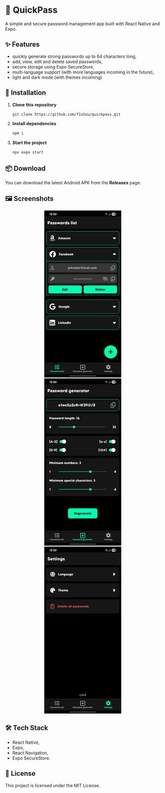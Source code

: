 # 🔐 QuickPass

A simple and secure password management app built with React Native and Expo.

## ✨ Features
- quickly generate strong passwords up to 64 characters long,
- add, view, edit and delete saved passwords,
- secure storage using Expo SecureStore,
- multi-language support (with more languages incoming in the future),
- light and dark mode (with themes incoming)

## 📲 Installation

1. **Clone this repository**

   ```bash
   git clone https://github.com/f1shuu/quickpass.git
   ```

2. **Install dependencies**

   ```bash
   npm i
   ```

3. **Start the project**

   ```bash
   npx expo start
   ```

## 📦 Download

You can download the latest Android APK from the **Releases** page.

## 🖼️ Screenshots

<p align="center">
    <img src="assets/images/readme/passwords-list.jpg" alt="Passwords list screen" width="250" style="margin: 0 12px;" />
    <img src="assets/images/readme/password-generator.jpg" alt="Password generator" width="250" style="margin: 0 12px;" />
    <img src="assets/images/readme/settings.jpg" alt="Settings screen" width="250" style="margin: 0 12px;" />
</p>

## 🛠️ Tech Stack

- React Native,
- Expo,
- React Navigation,
- Expo SecureStore.

## 📄 License

This project is licensed under the MIT License.